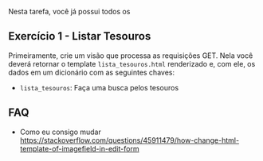Nesta tarefa, você já possui todos os

## Exercício 1 - Listar Tesouros

Primeiramente, crie um visão que processa as requisições GET. Nela você deverá retornar o template `lista_tesouros.html` renderizado e, com ele, os dados em um dicionário com as seguintes chaves:
- `lista_tesouros`: Faça uma busca pelos tesouros   


## FAQ

- Como eu consigo mudar
https://stackoverflow.com/questions/45911479/how-change-html-template-of-imagefield-in-edit-form
